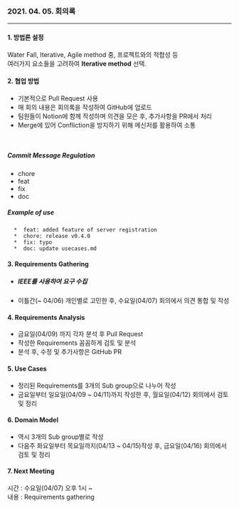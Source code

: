 
### 2021. 04. 05. 회의록
<hr style="height: 1px;"></hr>

#### 1. 방법론 설정
Water Fall, Iterative, Agile method 중, 프로젝트와의 적합성 등\
 여러가지 요소들을 고려하여 **Iterative method** 선택.


#### 2. 협업 방법
- 기본적으로 Pull Request 사용
- 매 회의 내용은 회의록을 작성하여 GitHub에 업로드
- 팀원들이 Notion에 함께 작성하며 의견을 모은 후, 추가사항을 PR에서 처리
- Merge에 있어 Confliction을 방지하기 위해 메신저를 활용하여 소통
<br/>

  ##### Commit Message Regulation
  - chore
  - feat
  - fix
  - doc

  ##### Example of use
      *  feat: added feature of server registration
      *  chore: release v0.4.0
      *  fix: typo
      *  doc: update usecases.md


#### 3. Requirements Gathering
- ##### IEEE를 사용하여 요구 수집
- 이틀간(~ 04/06) 개인별로 고민한 후, 수요일(04/07) 회의에서 의견 통합 및 작성
  

#### 4. Requirements Analysis
- 금요일(04/09) 까지 각자 분석 후 Pull Request
- 작성한 Requirements 꼼꼼하게 검토 및 분석
- 분석 후, 수정 및 추가사항은 GitHub PR

#### 5. Use Cases
- 정리된 Requirements를 3개의 Sub group으로 나누어 작성
- 금요일부터 일요일(04/09 ~ 04/11)까지 작성한 후, 
  월요일(04/12) 회의에서 검토 및 정리
  
#### 6. Domain Model
- 역시 3개의 Sub group별로 작성
- 다음주 화요일부터 목요일까지(04/13 ~ 04/15)작성 후, 금요일(04/16) 회의에서 검토 및 정리

#### 7. Next Meeting
시간 : 수요일(04/07) 오후 1시 ~ \
내용 : Requirements gathering
